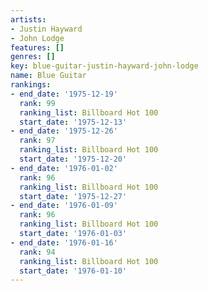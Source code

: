 ```yaml
---
artists:
- Justin Hayward
- John Lodge
features: []
genres: []
key: blue-guitar-justin-hayward-john-lodge
name: Blue Guitar
rankings:
- end_date: '1975-12-19'
  rank: 99
  ranking_list: Billboard Hot 100
  start_date: '1975-12-13'
- end_date: '1975-12-26'
  rank: 97
  ranking_list: Billboard Hot 100
  start_date: '1975-12-20'
- end_date: '1976-01-02'
  rank: 96
  ranking_list: Billboard Hot 100
  start_date: '1975-12-27'
- end_date: '1976-01-09'
  rank: 96
  ranking_list: Billboard Hot 100
  start_date: '1976-01-03'
- end_date: '1976-01-16'
  rank: 94
  ranking_list: Billboard Hot 100
  start_date: '1976-01-10'
---
```


